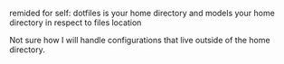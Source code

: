 remided for self: dotfiles is your home directory and models your home directory in respect to files location


Not sure how I will handle configurations that live outside of the home directory. 
